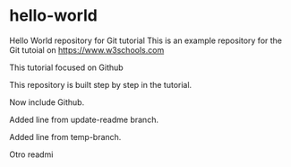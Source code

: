 # hello-world
Hello World repository for Git tutorial
This is an example repository for the Git tutoial on https://www.w3schools.com

This tutorial focused on Github

This repository is built step by step in the tutorial.

Now include Github.

Added line from update-readme branch.

Added line from temp-branch.

Otro readmi